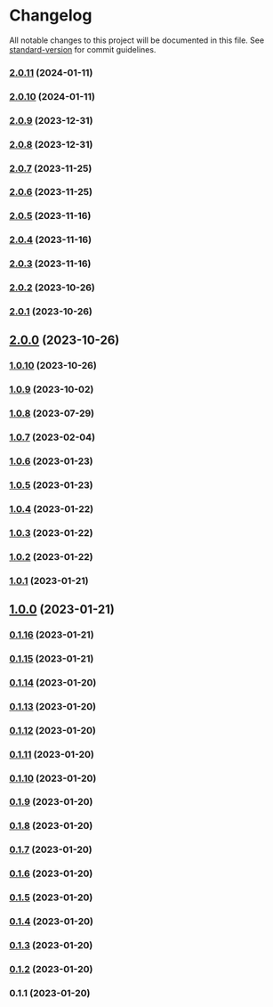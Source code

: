 # Changelog

All notable changes to this project will be documented in this file. See [standard-version](https://github.com/conventional-changelog/standard-version) for commit guidelines.

### [2.0.11](https://github.com/florin-chelaru/music-with-susanna/compare/v2.0.10...v2.0.11) (2024-01-11)

### [2.0.10](https://github.com/florin-chelaru/music-with-susanna/compare/v2.0.9...v2.0.10) (2024-01-11)

### [2.0.9](https://github.com/florin-chelaru/music-with-susanna/compare/v2.0.8...v2.0.9) (2023-12-31)

### [2.0.8](https://github.com/florin-chelaru/music-with-susanna/compare/v2.0.7...v2.0.8) (2023-12-31)

### [2.0.7](https://github.com/florin-chelaru/music-with-susanna/compare/v2.0.6...v2.0.7) (2023-11-25)

### [2.0.6](https://github.com/florin-chelaru/music-with-susanna/compare/v2.0.5...v2.0.6) (2023-11-25)

### [2.0.5](https://github.com/florin-chelaru/music-with-susanna/compare/v2.0.4...v2.0.5) (2023-11-16)

### [2.0.4](https://github.com/florin-chelaru/music-with-susanna/compare/v2.0.3...v2.0.4) (2023-11-16)

### [2.0.3](https://github.com/florin-chelaru/music-with-susanna/compare/v2.0.2...v2.0.3) (2023-11-16)

### [2.0.2](https://github.com/florin-chelaru/music-with-susanna/compare/v2.0.1...v2.0.2) (2023-10-26)

### [2.0.1](https://github.com/florin-chelaru/music-with-susanna/compare/v2.0.0...v2.0.1) (2023-10-26)

## [2.0.0](https://github.com/florin-chelaru/music-with-susanna/compare/v1.0.10...v2.0.0) (2023-10-26)

### [1.0.10](https://github.com/florin-chelaru/music-with-susanna/compare/v1.0.9...v1.0.10) (2023-10-26)

### [1.0.9](https://github.com/florin-chelaru/music-with-susanna/compare/v1.0.8...v1.0.9) (2023-10-02)

### [1.0.8](https://github.com/florin-chelaru/music-with-susanna/compare/v1.0.7...v1.0.8) (2023-07-29)

### [1.0.7](https://github.com/florin-chelaru/music-with-susanna/compare/v1.0.6...v1.0.7) (2023-02-04)

### [1.0.6](https://github.com/florin-chelaru/music-with-susanna/compare/v1.0.5...v1.0.6) (2023-01-23)

### [1.0.5](https://github.com/florin-chelaru/music-with-susanna/compare/v1.0.4...v1.0.5) (2023-01-23)

### [1.0.4](https://github.com/florin-chelaru/music-with-susanna/compare/v1.0.3...v1.0.4) (2023-01-22)

### [1.0.3](https://github.com/florin-chelaru/music-with-susanna/compare/v1.0.2...v1.0.3) (2023-01-22)

### [1.0.2](https://github.com/florin-chelaru/music-with-susanna/compare/v1.0.1...v1.0.2) (2023-01-22)

### [1.0.1](https://github.com/florin-chelaru/music-with-susanna/compare/v1.0.0...v1.0.1) (2023-01-21)

## [1.0.0](https://github.com/florin-chelaru/music-with-susanna/compare/v0.1.16...v1.0.0) (2023-01-21)

### [0.1.16](https://github.com/florin-chelaru/music-with-susanna/compare/v0.1.15...v0.1.16) (2023-01-21)

### [0.1.15](https://github.com/florin-chelaru/music-with-susanna/compare/v0.1.14...v0.1.15) (2023-01-21)

### [0.1.14](https://github.com/florin-chelaru/music-with-susanna/compare/v0.1.13...v0.1.14) (2023-01-20)

### [0.1.13](https://github.com/florin-chelaru/music-with-susanna/compare/v0.1.12...v0.1.13) (2023-01-20)

### [0.1.12](https://github.com/florin-chelaru/music-with-susanna/compare/v0.1.11...v0.1.12) (2023-01-20)

### [0.1.11](https://github.com/florin-chelaru/music-with-susanna/compare/v0.1.10...v0.1.11) (2023-01-20)

### [0.1.10](https://github.com/florin-chelaru/music-with-susanna/compare/v0.1.9...v0.1.10) (2023-01-20)

### [0.1.9](https://github.com/florin-chelaru/music-with-susanna/compare/v0.1.8...v0.1.9) (2023-01-20)

### [0.1.8](https://github.com/florin-chelaru/music-with-susanna/compare/v0.1.7...v0.1.8) (2023-01-20)

### [0.1.7](https://github.com/florin-chelaru/music-with-susanna/compare/v0.1.6...v0.1.7) (2023-01-20)

### [0.1.6](https://github.com/florin-chelaru/music-with-susanna/compare/v0.1.5...v0.1.6) (2023-01-20)

### [0.1.5](https://github.com/florin-chelaru/music-with-susanna/compare/v0.1.4...v0.1.5) (2023-01-20)

### [0.1.4](https://github.com/florin-chelaru/music-with-susanna/compare/v0.1.3...v0.1.4) (2023-01-20)

### [0.1.3](https://github.com/florin-chelaru/music-with-susanna/compare/v0.1.2...v0.1.3) (2023-01-20)

### [0.1.2](https://github.com/florin-chelaru/music-with-susanna/compare/v0.1.1...v0.1.2) (2023-01-20)

### 0.1.1 (2023-01-20)
